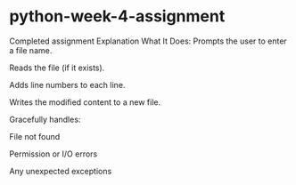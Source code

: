 # python-week-4-assignment
Completed assignment
Explanation
What It Does:
Prompts the user to enter a file name.

Reads the file (if it exists).

Adds line numbers to each line.

Writes the modified content to a new file.

Gracefully handles:

File not found

Permission or I/O errors

Any unexpected exceptions

